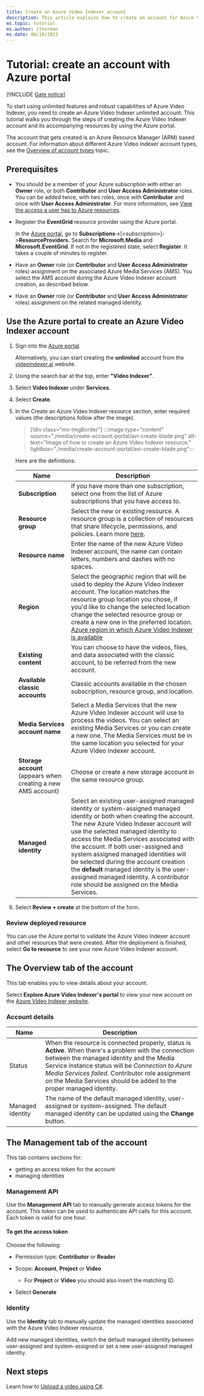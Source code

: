 ```yaml
---
title: Create an Azure Video Indexer account
description: This article explains how to create an account for Azure Video Indexer.
ms.topic: tutorial
ms.author: itnorman
ms.date: 06/10/2022
---
```

 
# Tutorial: create an account with Azure portal

[!INCLUDE [Gate notice](./includes/face-limited-access.md)]

To start using unlimited features and robust capabilities of Azure Video Indexer, you need to create an Azure Video Indexer unlimited account. This tutorial walks you through the steps of creating the Azure Video Indexer account and its accompanying resources by using the Azure portal. 

The account that gets created is an Azure Resource Manager (ARM) based account. For information about different Azure Video Indexer account types, see the [Overview of account types](accounts-overview.md) topic.

## Prerequisites

* You should be a member of your Azure subscription with either an **Owner** role, or both **Contributor** and **User Access Administrator** roles. You can be added twice, with two roles, once with **Contributor** and once with **User Access Administrator**. For more information, see [View the access a user has to Azure resources](../role-based-access-control/check-access.md).
* Register the **EventGrid** resource provider using the Azure portal.
    
    In the [Azure portal](https://portal.azure.com), go to **Subscriptions**->[<*subscription*>]->**ResourceProviders**.
Search for **Microsoft.Media** and **Microsoft.EventGrid**. If not in the registered state, select **Register**. It takes a couple of minutes to register. 
* Have an **Owner** role (or **Contributor** and **User Access Administrator** roles) assignment on the associated Azure Media Services (AMS). You select the AMS account during the Azure Video Indexer account creation, as described below.
* Have an **Owner** role (or **Contributor** and **User Access Administrator** roles) assignment on the related managed identity.
    
## Use the Azure portal to create an Azure Video Indexer account

1. Sign into the [Azure portal](https://portal.azure.com/). 

    Alternatively, you can start creating the **unlimited** account from the [videoindexer.ai](https://www.videoindexer.ai) website.
1. Using the search bar at the top, enter **"Video Indexer"**.
1. Select **Video Indexer** under **Services**.
1. Select **Create**.
1. In the Create an Azure Video Indexer resource section, enter required values (the descriptions follow after the image). 

    > [!div class="mx-imgBorder"]
    > :::image type="content" source="./media/create-account-portal/avi-create-blade.png" alt-text="Image of how to create an Azure Video Indexer resource." lightbox="./media/create-account-portal/avi-create-blade.png":::
    
    Here are the definitions:
    
    | Name | Description|
    |---|---|
    |**Subscription**|If you have more than one subscription, select one from the list of Azure subscriptions that you have access to.|
    |**Resource group**|Select the new or existing resource. A resource group is a collection of resources that share lifecycle, permissions, and policies. Learn more [here](../azure-resource-manager/management/overview.md#resource-groups).|
    |**Resource name**|Enter the name of the new Azure Video Indexer account, the name can contain letters, numbers and dashes with no spaces.|
    |**Region**|Select the geographic region that will be used to deploy the Azure Video Indexer account. The location matches the resource group location you chose, if you'd like to change the selected location change the selected resource group or create a new one in the preferred location. [Azure region in which Azure Video Indexer is available](https://azure.microsoft.com/global-infrastructure/services/?products=cognitive-services&regions=all)|
    |**Existing content**|You can choose to have the videos, files, and data associated with the classic account, to be referred from the new account.|
    |**Available classic accounts**|Classic accounts available in the chosen subscription, resource group, and location.|
    |**Media Services account name**|Select a Media Services that the new Azure Video Indexer account will use to process the videos. You can select an existing Media Services or you can create a new one. The Media Services must be in the same location you selected for your Azure Video Indexer account.|
    |**Storage account** (appears when creating a new AMS account)|Choose or create a new storage account in the same resource group.|
    |**Managed identity**|Select an existing user-assigned managed identity or system-assigned managed identity or both when creating the account. The new Azure Video Indexer account will use the selected managed identity to access the Media Services associated with the account. If both user-assigned and system assigned managed identities will be selected during the account creation the **default** managed identity is the user-assigned managed identity. A contributor role should be assigned on the Media Services.|
1. Select **Review + create** at the bottom of the form.

### Review deployed resource

You can use the Azure portal to validate the Azure Video Indexer account and other resources that were created. After the deployment is finished, select **Go to resource** to see your new Azure Video Indexer account.

## The Overview tab of the account

This tab enables you to view details about your account.

Select **Explore Azure Video Indexer's portal** to view your new account on the [Azure Video Indexer website](https://aka.ms/vi-portal-link).

### Account details

|Name|Description|
|---|---|
|Status| When the resource is connected properly, status is **Active**. When there's a problem with the connection between the managed identity and the Media Service instance status will be *Connection to Azure Media Services failed*. Contributor role assignment on the Media Services should be added to the proper managed identity.|
|Managed identity |The name of the default managed identity, user-assigned or system-assigned. The default managed identity can be updated using the **Change** button.|

## The Management tab of the account

This tab contains sections for:

* getting an access token for the account
* managing identities

### Management API 

Use the **Management API** tab to manually generate access tokens for the account.
This token can be used to authenticate API calls for this account. Each token is valid for one hour.

#### To get the access token

Choose the following:

* Permission type: **Contributor** or **Reader**
* Scope: **Account**, **Project** or **Video**

    * For **Project** or **Video** you should also insert the matching ID.
* Select **Generate**

### Identity 

Use the **Identity** tab to manually update the managed identities associated with the Azure Video Indexer resource.

Add new managed identities, switch the default managed identity between user-assigned and system-assigned or set a new user-assigned managed identity.

## Next steps

Learn how to [Upload a video using C#](https://github.com/Azure-Samples/media-services-video-indexer/tree/master/ApiUsage/ArmBased).


<!-- links -->
[docs-uami]: ../active-directory/managed-identities-azure-resources/overview.md
[docs-ms]: /azure/media-services/latest/media-services-overview
[docs-role-contributor]: ../../role-based-access-control/built-in-roles.md#contibutor
[docs-contributor-on-ms]: ./add-contributor-role-on-the-media-service.md
